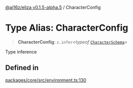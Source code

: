 [@ai16z/eliza v0.1.5-alpha.5](../index.md) / CharacterConfig

# Type Alias: CharacterConfig

> **CharacterConfig**: `z.infer`\<*typeof* [`CharacterSchema`](../variables/CharacterSchema.md)\>

Type inference

## Defined in

[packages/core/src/environment.ts:130](https://github.com/kylehagler/eliza/blob/main/packages/core/src/environment.ts#L130)
